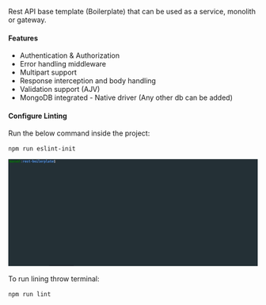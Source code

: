 Rest API base template (Boilerplate) that can be used as a service, monolith or gateway.

#### Features

- Authentication & Authorization
- Error handling middleware
- Multipart support
- Response interception and body handling
- Validation support (AJV)
- MongoDB integrated - Native driver (Any other db can be added)

#### Configure Linting
Run the below command inside the project:
```
npm run eslint-init
```
![](gif_helpers/add-linting.gif)

To run lining throw terminal:
```
npm run lint
```
